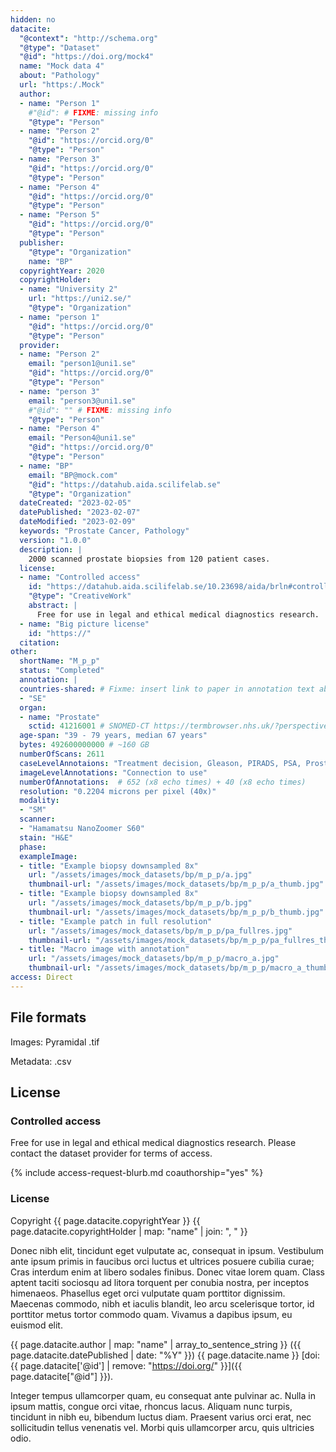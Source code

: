 ```yaml
---
hidden: no
datacite:
  "@context": "http://schema.org"
  "@type": "Dataset"
  "@id": "https://doi.org/mock4"
  name: "Mock data 4"
  about: "Pathology"
  url: "https:/.Mock"
  author:
  - name: "Person 1"
    #"@id": # FIXME: missing info
    "@type": "Person"
  - name: "Person 2"
    "@id": "https://orcid.org/0"
    "@type": "Person"
  - name: "Person 3"
    "@id": "https://orcid.org/0"
    "@type": "Person"
  - name: "Person 4"
    "@id": "https://orcid.org/0"
    "@type": "Person"
  - name: "Person 5"
    "@id": "https://orcid.org/0"
    "@type": "Person"
  publisher:
    "@type": "Organization"
    name: "BP"
  copyrightYear: 2020
  copyrightHolder:
  - name: "University 2"
    url: "https://uni2.se/"
    "@type": "Organization"
  - name: "person 1"
    "@id": "https://orcid.org/0"
    "@type": "Person"
  provider:
  - name: "Person 2"
    email: "person1@uni1.se"
    "@id": "https://orcid.org/0"
    "@type": "Person"
  - name: "person 3"
    email: "person3@uni1.se"
    #"@id": "" # FIXME: missing info
    "@type": "Person"        
  - name: "Person 4"
    email: "Person4@uni1.se"
    "@id": "https://orcid.org/0"
    "@type": "Person"
  - name: "BP"
    email: "BP@mock.com"
    "@id": "https://datahub.aida.scilifelab.se"
    "@type": "Organization"
  dateCreated: "2023-02-05"
  datePublished: "2023-02-07"
  dateModified: "2023-02-09"
  keywords: "Prostate Cancer, Pathology"
  version: "1.0.0"
  description: |
    2000 scanned prostate biopsies from 120 patient cases.
  license:
  - name: "Controlled access"
    id: "https://datahub.aida.scilifelab.se/10.23698/aida/brln#controlled-access"
    "@type": "CreativeWork"
    abstract: |
      Free for use in legal and ethical medical diagnostics research.
  - name: "Big picture license"
    id: "https://"
  citation:
other:
  shortName: "M_p_p"
  status: "Completed"
  annotation: |
  countries-shared: # Fixme: insert link to paper in annotation text above when published.
  - "SE"
  organ:
  - name: "Prostate"
    sctid: 41216001 # SNOMED-CT https://termbrowser.nhs.uk/?perspective=full&conceptId1=%s
  age-span: "39 - 79 years, median 67 years"
  bytes: 492600000000 # ~160 GB
  numberOfScans: 2611
  caseLevelAnnotaions: "Treatment decision, Gleason, PIRADS, PSA, Prostate volume, clinical T-stage"
  imageLevelAnnotations: "Connection to use"
  numberOfAnnotations:  # 652 (x8 echo times) + 40 (x8 echo times)
  resolution: "0.2204 microns per pixel (40x)"
  modality:
  - "SM"
  scanner:
  - "Hamamatsu NanoZoomer S60"
  stain: "H&E"
  phase:
  exampleImage:
  - title: "Example biopsy downsampled 8x"
    url: "/assets/images/mock_datasets/bp/m_p_p/a.jpg"
    thumbnail-url: "/assets/images/mock_datasets/bp/m_p_p/a_thumb.jpg"
  - title: "Example biopsy downsampled 8x"
    url: "/assets/images/mock_datasets/bp/m_p_p/b.jpg"
    thumbnail-url: "/assets/images/mock_datasets/bp/m_p_p/b_thumb.jpg"
  - title: "Example patch in full resolution"
    url: "/assets/images/mock_datasets/bp/m_p_p/pa_fullres.jpg"
    thumbnail-url: "/assets/images/mock_datasets/bp/m_p_p/pa_fullres_thumb.jpg"
  - title: "Macro image with annotation"
    url: "/assets/images/mock_datasets/bp/m_p_p/macro_a.jpg"
    thumbnail-url: "/assets/images/mock_datasets/bp/m_p_p/macro_a_thumb.jpg"
access: Direct
---
```



## File formats

Images: Pyramidal .tif

Metadata: .csv

## License
### Controlled access
Free for use in legal and ethical medical diagnostics research.
Please contact the dataset provider for terms of access.

{% include access-request-blurb.md coauthorship="yes" %}

### License
Copyright
{{ page.datacite.copyrightYear }}
{{ page.datacite.copyrightHolder | map: "name" |  join: ", " }}

Donec nibh elit, tincidunt eget vulputate ac, consequat in ipsum. Vestibulum ante ipsum primis in faucibus orci luctus et ultrices posuere cubilia curae; Cras interdum enim at libero sodales finibus. Donec vitae lorem quam. Class aptent taciti sociosqu ad litora torquent per conubia nostra, per inceptos himenaeos. Phasellus eget orci vulputate quam porttitor dignissim. Maecenas commodo, nibh et iaculis blandit, leo arcu scelerisque tortor, id porttitor metus tortor commodo quam. Vivamus a dapibus ipsum, eu euismod elit.

{{ page.datacite.author | map: "name" | array_to_sentence_string }}
({{ page.datacite.datePublished | date: "%Y" }})
{{ page.datacite.name }}
[doi:{{ page.datacite['@id'] | remove: "https://doi.org/" }}]({{ page.datacite["@id"] }}).

 Integer tempus ullamcorper quam, eu consequat ante pulvinar ac. Nulla in ipsum mattis, congue orci vitae, rhoncus lacus. Aliquam nunc turpis, tincidunt in nibh eu, bibendum luctus diam. Praesent varius orci erat, nec sollicitudin tellus venenatis vel. Morbi quis ullamcorper arcu, quis ultricies odio.
